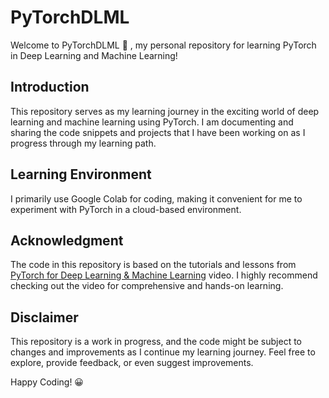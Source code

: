 # PyTorchDLML

Welcome to PyTorchDLML :flashlight: , my personal repository for learning PyTorch in Deep Learning and Machine Learning!

## Introduction
This repository serves as my learning journey in the exciting world of deep learning and machine learning using PyTorch. I am documenting and sharing the code snippets and projects that I have been working on as I progress through my learning path.

## Learning Environment
I primarily use Google Colab for coding, making it convenient for me to experiment with PyTorch in a cloud-based environment.

## Acknowledgment
The code in this repository is based on the tutorials and lessons from [PyTorch for Deep Learning & Machine Learning](https://www.youtube.com/watch?v=V_xro1bcAuA&t=4548s) video. I highly recommend checking out the video for comprehensive and hands-on learning.

## Disclaimer
This repository is a work in progress, and the code might be subject to changes and improvements as I continue my learning journey. Feel free to explore, provide feedback, or even suggest improvements.

Happy Coding! :grinning:
